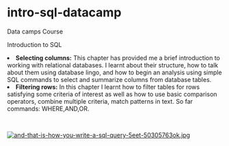 # intro-sql-datacamp
Data camps Course

Introduction to SQL

<li> <b>Selecting columns:</b>
 This chapter has provided me  a brief introduction to working with relational databases.
I learnt about their structure, how to talk about them using database lingo, and how to begin an analysis using simple SQL commands to select and summarize columns from database tables.  </li>

 <li> <b>Filtering rows:</b>
In this chapter I learnt how to filter tables for rows satisfying some criteria of interest as well as how to use basic comparison operators, combine multiple criteria, match patterns in text. 
So far commands: WHERE,AND,OR. </li>

&nbsp;
&nbsp;
&nbsp;
</p>


[![and-that-is-how-you-write-a-sql-query-5eet-50305763ok.jpg](https://i.postimg.cc/RV6GZnKf/and-that-is-how-you-write-a-sql-query-5eet-50305763ok.jpg)](https://postimg.cc/4mGp8y8N)
